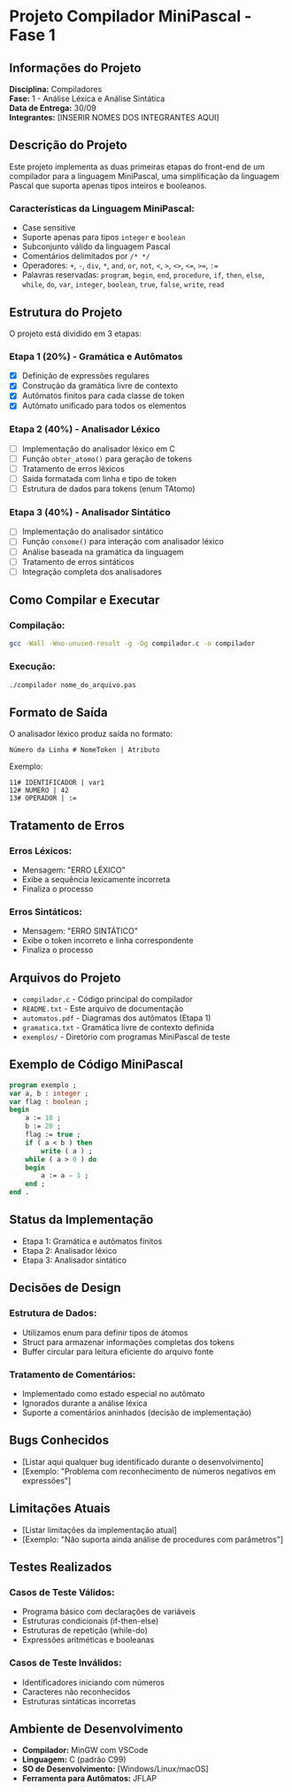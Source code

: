 # Projeto Compilador MiniPascal - Fase 1

## Informações do Projeto
**Disciplina:** Compiladores  
**Fase:** 1 - Análise Léxica e Análise Sintática  
**Data de Entrega:** 30/09  
**Integrantes:** [INSERIR NOMES DOS INTEGRANTES AQUI]

## Descrição do Projeto

Este projeto implementa as duas primeiras etapas do front-end de um compilador para a linguagem MiniPascal, uma simplificação da linguagem Pascal que suporta apenas tipos inteiros e booleanos.

### Características da Linguagem MiniPascal:
- Case sensitive
- Suporte apenas para tipos `integer` e `boolean`
- Subconjunto válido da linguagem Pascal
- Comentários delimitados por `/* */`
- Operadores: `+`, `-`, `div`, `*`, `and`, `or`, `not`, `<`, `>`, `<>`, `<=`, `>=`, `:=`
- Palavras reservadas: `program`, `begin`, `end`, `procedure`, `if`, `then`, `else`, `while`, `do`, `var`, `integer`, `boolean`, `true`, `false`, `write`, `read`

## Estrutura do Projeto

O projeto está dividido em 3 etapas:

### Etapa 1 (20%) - Gramática e Autômatos
- [x] Definição de expressões regulares
- [x] Construção da gramática livre de contexto
- [x] Autômatos finitos para cada classe de token
- [x] Autômato unificado para todos os elementos

### Etapa 2 (40%) - Analisador Léxico
- [ ] Implementação do analisador léxico em C
- [ ] Função `obter_atomo()` para geração de tokens
- [ ] Tratamento de erros léxicos
- [ ] Saída formatada com linha e tipo de token
- [ ] Estrutura de dados para tokens (enum TAtomo)

### Etapa 3 (40%) - Analisador Sintático
- [ ] Implementação do analisador sintático
- [ ] Função `consome()` para interação com analisador léxico
- [ ] Análise baseada na gramática da linguagem
- [ ] Tratamento de erros sintáticos
- [ ] Integração completa dos analisadores

## Como Compilar e Executar

### Compilação:
```bash
gcc -Wall -Wno-unused-result -g -Og compilador.c -o compilador
```

### Execução:
```bash
./compilador nome_do_arquivo.pas
```

## Formato de Saída

O analisador léxico produz saída no formato:
```
Número da Linha # NomeToken | Atributo
```

Exemplo:
```
11# IDENTIFICADOR | var1
12# NUMERO | 42
13# OPERADOR | :=
```

## Tratamento de Erros

### Erros Léxicos:
- Mensagem: "ERRO LÉXICO"
- Exibe a sequência lexicamente incorreta
- Finaliza o processo

### Erros Sintáticos:
- Mensagem: "ERRO SINTÁTICO"
- Exibe o token incorreto e linha correspondente
- Finaliza o processo

## Arquivos do Projeto

- `compilador.c` - Código principal do compilador
- `README.txt` - Este arquivo de documentação
- `automatos.pdf` - Diagramas dos autômatos (Etapa 1)
- `gramatica.txt` - Gramática livre de contexto definida
- `exemplos/` - Diretório com programas MiniPascal de teste

## Exemplo de Código MiniPascal

```pascal
program exemplo ;
var a, b : integer ;
var flag : boolean ;
begin
    a := 10 ;
    b := 20 ;
    flag := true ;
    if ( a < b ) then
        write ( a ) ;
    while ( a > 0 ) do
    begin
        a := a - 1 ;
    end ;
end .
```

## Status da Implementação

- Etapa 1: Gramática e autômatos finitos
- Etapa 2: Analisador léxico
- Etapa 3: Analisador sintático

## Decisões de Design

### Estrutura de Dados:
- Utilizamos enum para definir tipos de átomos
- Struct para armazenar informações completas dos tokens
- Buffer circular para leitura eficiente do arquivo fonte

### Tratamento de Comentários:
- Implementado como estado especial no autômato
- Ignorados durante a análise léxica
- Suporte a comentários aninhados (decisão de implementação)

## Bugs Conhecidos

- [Listar aqui qualquer bug identificado durante o desenvolvimento]
- [Exemplo: "Problema com reconhecimento de números negativos em expressões"]

## Limitações Atuais

- [Listar limitações da implementação atual]
- [Exemplo: "Não suporta ainda análise de procedures com parâmetros"]

## Testes Realizados

### Casos de Teste Válidos:
- Programa básico com declarações de variáveis
- Estruturas condicionais (if-then-else)
- Estruturas de repetição (while-do)
- Expressões aritméticas e booleanas

### Casos de Teste Inválidos:
- Identificadores iniciando com números
- Caracteres não reconhecidos
- Estruturas sintáticas incorretas

## Ambiente de Desenvolvimento

- **Compilador:** MinGW com VSCode
- **Linguagem:** C (padrão C99)
- **SO de Desenvolvimento:** [Windows/Linux/macOS]
- **Ferramenta para Autômatos:** JFLAP

